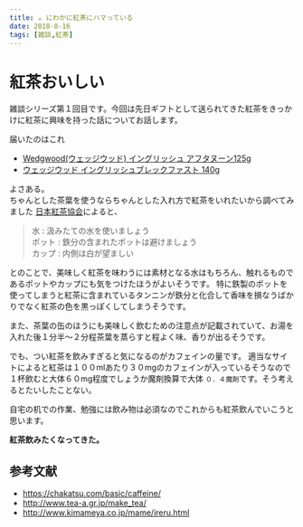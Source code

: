 ```yaml
---
title: ☕ にわかに紅茶にハマっている
date: 2018-8-16
tags: [雑談,紅茶]
---
```

# 紅茶おいしい
雑談シリーズ第１回目です。今回は先日ギフトとして送られてきた紅茶をきっかけに紅茶に興味を持った話についてお話します。

届いたのはこれ
* [Wedgwood(ウェッジウッド) イングリッシュ アフタヌーン125g](https://www.amazon.co.jp/Wedgwood-ウェッジウッド-58630105002-イングリッシュ-アフタヌーン125g/dp/B003N638VG)
* [ウェッジウッド イングリッシュブレックファスト 140g](https://www.amazon.co.jp/WEDGWOOD（ウェッジウッド）-58630105000-ウェッジウッド-イングリッシュブレックファスト-140g/dp/B003N638V6/ref=pd_bxgy_325_2?_encoding=UTF8&pd_rd_i=B003N638V6&pd_rd_r=f6bcf1db-a10b-11e8-bbda-c51db3a3fd6d&pd_rd_w=iuTbR&pd_rd_wg=5VcVJ&pf_rd_i=desktop-dp-sims&pf_rd_m=AN1VRQENFRJN5&pf_rd_p=4ef5676d-7b63-427d-8125-ba3be88d6f4f&pf_rd_r=DKCV2VZ1RWHAPF7QFGQT&pf_rd_s=desktop-dp-sims&pf_rd_t=40701&psc=1&refRID=DKCV2VZ1RWHAPF7QFGQT)

よさある。  
ちゃんとした茶葉を使うならちゃんとした入れ方で紅茶をいれたいから調べてみました
[日本紅茶協会](http://www.tea-a.gr.jp/make_tea/)によると、

> 水 : 汲みたての水を使いましょう  
> ポット : 鉄分の含まれたポットは避けましょう  
> カップ : 内側は白が望ましい  

とのことで、美味しく紅茶を味わうには素材となる水はもちろん、触れるものであるポットやカップにも気をつけたほうがよいそうです。
特に鉄製のポットを使ってしまうと紅茶に含まれているタンニンが鉄分と化合して香味を損なうばかりでなく紅茶の色を黒っぽくしてしまうそうです。  

また、茶葉の缶のほうにも美味しく飲むための注意点が記載されていて、お湯を入れた後１分半〜２分程茶葉を蒸らすと程よく味、香りが出るそうです。

でも、つい紅茶を飲みすぎると気になるのがカフェインの量です。
適当なサイトによると紅茶は１００mlあたり３０mgのカフェインが入っているそうなので１杯飲むと大体６０mg程度でしょうか魔剤換算で大体 `０．４魔剤`です。そう考えるとたいしたことない。

自宅の机での作業、勉強には飲み物は必須なのでこれからも紅茶飲んでいこうと思います。

**紅茶飲みたくなってきた。**

## 参考文献
* <https://chakatsu.com/basic/caffeine/>
* <http://www.tea-a.gr.jp/make_tea/>
* <http://www.kimameya.co.jp/mame/ireru.html>